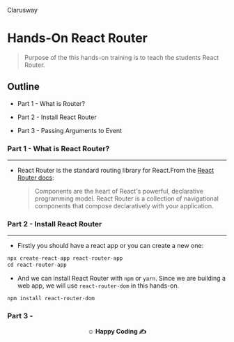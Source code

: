 <p >Clarusway<img align="right"
  src="https://secure.meetupstatic.com/photos/event/3/1/b/9/600_488352729.jpeg"  width="15px"></p>

# Hands-On React Router

> Purpose of the this hands-on training is to teach the students React Router.

## Outline

- Part 1 - What is Router?

- Part 2 - Install React Router

- Part 3 - Passing Arguments to Event

### Part 1 - What is React Router?

---

- React Router is the standard routing library for React.From the <a href="https://reactrouter.com/">React Router docs</a>:
  > Components are the heart of React's powerful, declarative programming model. React Router is a collection of navigational components that compose declaratively with your application.

### Part 2 - Install React Router

---

- Firstly you should have a react app or you can create a new one:

```js
npx create-react-app react-router-app
cd react-router-app
```

- And we can install React Router with `npm` or `yarn`. Since we are building a web app, we will use `react-router-dom` in this hands-on.

```
npm install react-router-dom
```

### Part 3 -

**<p align="center">&#9786; Happy Coding &#9997;</p>**
